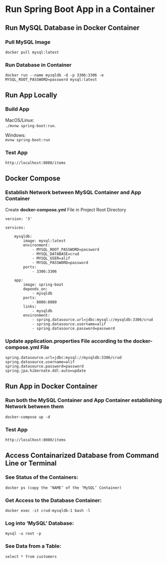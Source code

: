 # Run Spring Boot App in a Container 

## Run MySQL Database in Docker Container

### Pull MySQL Image
`docker pull mysql:latest`

### Run Database in Container  
`docker run --name mysqldb -d -p 3306:3306 -e MYSQL_ROOT_PASSWORD=password mysql:latest`

## Run App Locally

### Build App  

MacOS/Linux:  
`./mvnw spring-boot:run`.    

Windows:  
`mvnw spring-boot:run`

### Test App
`http://localhost:8080/items`

## Docker Compose

### Establish Network between MySQL Container and App Container

Create __docker-compose.yml__ File in Project Root Directory

    version: '3'

    services: 

        mysqldb:
            image: mysql:latest
            environment:
                - MYSQL_ROOT_PASSWORD=password
                - MYSQL_DATABASE=crud
                - MYSQL_USER=alif
                - MYSQL_PASSWORD=password
            ports:
                - 3306:3306

        app:
            image: spring-boot
            depends_on:
                - mysqldb
            ports:
                - 8080:8080
            links:
                - mysqldb
            environment:
                - spring.datasource.url=jdbc:mysql://mysqldb:3306/crud
                - spring.datasource.username=alif
                - spring.datasource.password=password

### Update __application.properties__ File according to the __docker-compose.yml__ File   

    spring.datasource.url=jdbc:mysql://mysqldb:3306/crud
    spring.datasource.username=alif
    spring.datasource.password=password
    spring.jpa.hibernate.ddl-auto=update

## Run App in Docker Container

### Run both the MySQL Container and App Container establishing Network between them

`docker-compose up -d`

### Test App

`http://localhost:8080/items`

## Access Containarized Database from Command Line or Terminal

### See Status of the Containers:
`docker ps (copy the ‘NAME’ of the ‘MySQL’ Container)`

### Get Access to the Database Container:
`docker exec -it crud-mysqldb-1 bash -l`

### Log into ‘MySQL’ Database:
`mysql -u root -p`         

### See Data from a Table:
`select * from customers`